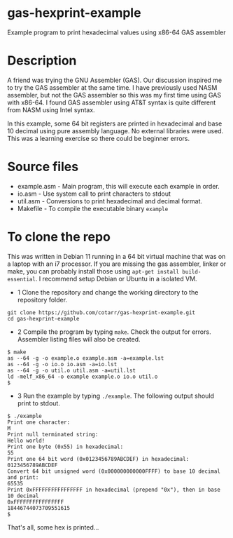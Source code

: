 # gas-hexprint-example

Example program to print hexadecimal values using x86-64 GAS assembler

# Description

A friend was trying the GNU Assembler (GAS).
Our discussion inspired me to try the GAS assembler at the same time.
I have previously used NASM assembler, but not the GAS assembler so 
this was my first time using GAS with x86-64. 
I found GAS assembler using AT&T syntax is quite different from NASM using Intel syntax.

In this example, some 64 bit registers are printed in hexadecimal and 
base 10 decimal using pure assembly language. No external libraries were used.
This was a learning exercise so there could be beginner errors.

# Source files

- example.asm - Main program, this will execute each example in order.
- io.asm - Use system call to print characters to stdout
- util.asm - Conversions to print hexadecimal and decimal format.
- Makefile - To compile the executable binary `example`

# To clone the repo

This was written in Debian 11 running in a 64 bit virtual machine
that was on a laptop with an i7 processor.
If you are missing the gas assembler, linker or make, you can probably
install those using `apt-get install build-essential`.
I recommend setup Debian or Ubuntu in a isolated VM.

- 1 Clone the repository and change the working directory to the repository folder.

```
git clone https://github.com/cotarr/gas-hexprint-example.git
cd gas-hexprint-example
```

- 2 Compile the program by typing `make`. Check the output for errors. Assembler listing files will also be created.

```
$ make
as --64 -g -o example.o example.asm -a=example.lst
as --64 -g -o io.o io.asm -a=io.lst
as --64 -g -o util.o util.asm -a=util.lst
ld -melf_x86_64 -o example example.o io.o util.o
$
```

- 3 Run the example by typing `./example`. The following output should print to stdout.

```
$ ./example
Print one character:
M
Print null terminated string:
Hello world!
Print one byte (0x55) in hexadecimal:
55
Print one 64 bit word (0x0123456789ABCDEF) in hexadecimal:
0123456789ABCDEF
Convert 64 bit unsigned word (0x000000000000FFFF) to base 10 decimal and print:
65535
Print 0xFFFFFFFFFFFFFFFF in hexadecimal (prepend "0x"), then in base 10 decimal
0xFFFFFFFFFFFFFFFF
18446744073709551615
$
```

That's all, some hex is printed...
